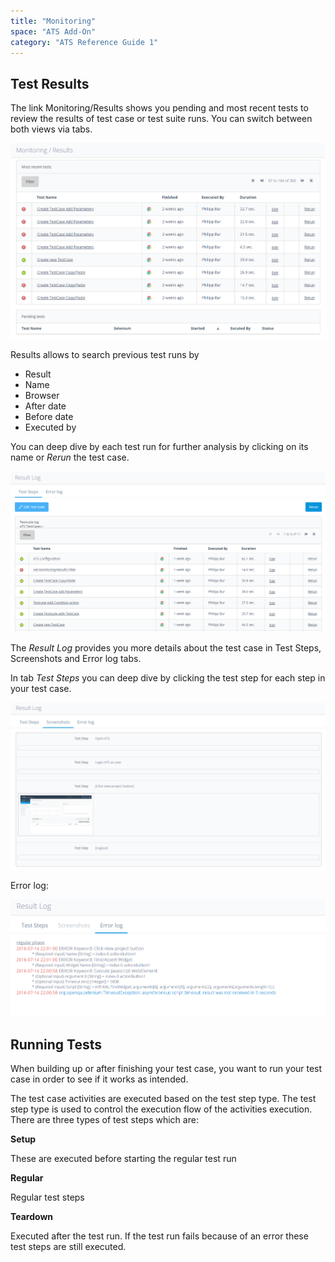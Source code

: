 ```yaml
---
title: "Monitoring"
space: "ATS Add-On" 
category: "ATS Reference Guide 1"
---
```

## Test Results

The link Monitoring/Results shows you pending and most recent tests to review the results of test case or test suite runs. You can switch between both views via tabs.

![](attachments/monitoring/21168217.png)

Results allows to search previous test runs by

*   Result
*   Name
*   Browser
*   After date
*   Before date
*   Executed by

You can deep dive by each test run for further analysis by clicking on its name or _Rerun_ the test case.

![Result Log Page of a Test Suite](attachments/monitoring/21168218.png)

The _Result Log_ provides you more details about the test case in Test Steps, Screenshots and Error log tabs.

In tab _Test Steps_ you can deep dive by clicking the test step for each step in your test case.

![Result Log Screenshots Tab](attachments/monitoring/21168219.png)

Error log:

![Result Log Error Tab](attachments/monitoring/21168220.png)

## Running Tests

When building up or after finishing your test case, you want to run your test case in order to see if it works as intended.

The test case activities are executed based on the test step type. The test step type is used to control the execution flow of the activities execution. There are three types of test steps which are:

**Setup**

These are executed before starting the regular test run

**Regular**

Regular test steps

**Teardown**

Executed after the test run. If the test run fails because of an error these test steps are still executed.
